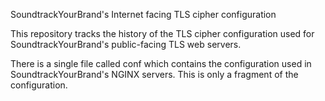 SoundtrackYourBrand's Internet facing TLS cipher configuration

This repository tracks the history of the TLS cipher configuration used for SoundtrackYourBrand's public-facing TLS web servers.

There is a single file called conf which contains the configuration used in SoundtrackYourBrand's NGINX servers. This is only a fragment of the configuration.
